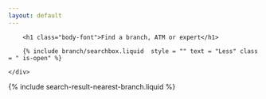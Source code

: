 ```yaml
---
layout: default
---
```


<div class="row">
	<div class="col-md-12">

		<h1 class="body-font">Find a branch, ATM or expert</h1>

		{% include branch/searchbox.liquid  style = "" text = "Less" class = " is-open" %}

	</div>
</div>

<div class="row">
	<div class="col-md-12">
		{% include search-result-nearest-branch.liquid %}
	</div>
</div>
